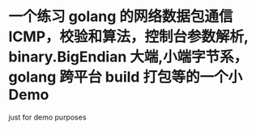 # 一个练习 golang 的网络数据包通信 ICMP，校验和算法，控制台参数解析, binary.BigEndian 大端,小端字节系，golang 跨平台 build 打包等的一个小 Demo

just for demo purposes
